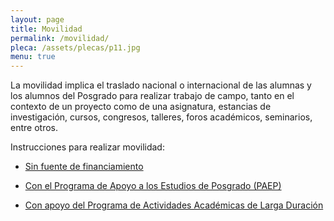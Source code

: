 ```yaml
---
layout: page
title: Movilidad
permalink: /movilidad/
pleca: /assets/plecas/p11.jpg
menu: true
---
```



La movilidad implica el traslado nacional o internacional de las alumnas y los alumnos del Posgrado 
para realizar trabajo de campo, tanto en el contexto de un proyecto como de una asignatura, estancias 
de investigación, cursos, congresos, talleres, foros académicos, seminarios, entre otros. 

Instrucciones para realizar movilidad:

 - [Sin fuente de financiamiento](/movilidad/sin-financiamiento/)

 - [Con el Programa de Apoyo a los Estudios de Posgrado (PAEP)](/movilidad/paep/) 

 - [Con apoyo del Programa de Actividades Académicas de Larga Duración](/movilidad/larga-duracion/)  
